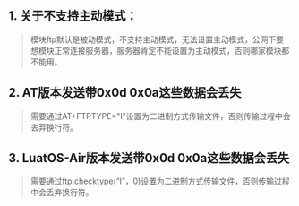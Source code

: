 ## 1. 关于不支持主动模式：
>模块ftp默认是被动模式，不支持主动模式，无法设置主动模式，公网下要想模块正常连接服务器，服务器肯定不能设置为主动模式，否则哪家模块都不能用。

## 2. AT版本发送带0x0d 0x0a这些数据会丢失
>需要通过AT+FTPTYPE="I"设置为二进制方式传输文件，否则传输过程中会丢弃换行符。

## 3. LuatOS-Air版本发送带0x0d 0x0a这些数据会丢失
>需要通过ftp.checktype(“I”，0)设置为二进制方式传输文件，否则传输过程中会丢弃换行符。
